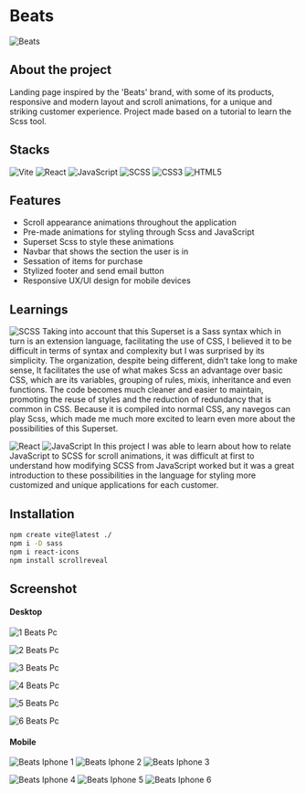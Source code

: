 # Beats
![Beats](https://github.com/ArthurSantDev/Beats/assets/159972613/213bd350-d334-438d-a352-7839ae3eef40)

## About the project
Landing page inspired by the 'Beats' brand, with some of its products, responsive and modern layout and scroll animations, for a unique and striking customer experience. Project made based on a tutorial to learn the Scss tool.


## Stacks
![Vite](https://img.shields.io/badge/vite-%23646CFF.svg?style=for-the-badge&logo=vite&logoColor=white) ![React](https://img.shields.io/badge/React-000000?style=for-the-badge&logo=react) ![JavaScript](https://img.shields.io/badge/javascript-%23323330.svg?style=for-the-badge&logo=javascript&logoColor=%23F7DF1E) ![SCSS](https://img.shields.io/badge/SCSS-hotpink.svg?style=for-the-badge&logo=SASS&logoColor=white) ![CSS3](https://img.shields.io/badge/css3-%231572B6.svg?style=for-the-badge&logo=css3&logoColor=white) ![HTML5](https://img.shields.io/badge/html5-%23E34F26.svg?style=for-the-badge&logo=html5&logoColor=white) 


## Features 
- Scroll appearance animations throughout the application
- Pre-made animations for styling through Scss and JavaScript
- Superset Scss to style these animations
- Navbar that shows the section the user is in
- Sessation of items for purchase
- Stylized footer and send email button
- Responsive UX/UI design for mobile devices


## Learnings
![SCSS](https://img.shields.io/badge/SCSS-hotpink.svg?style=for-the-badge&logo=SASS&logoColor=white) Taking into account that this Superset is a Sass syntax which in turn is an extension language, facilitating the use of CSS, I believed it to be difficult in terms of syntax and complexity but I was surprised by its simplicity. The organization, despite being different, didn’t take long to make sense, It facilitates the use of what makes Scss an advantage over basic CSS, which are its variables, grouping of rules, mixis, inheritance and even functions. The code becomes much cleaner and easier to maintain, promoting the reuse of styles and the reduction of redundancy that is common in CSS. Because it is compiled into normal CSS, any navegos can play Scss, which made me much more excited to learn even more about the possibilities of this Superset.

![React](https://img.shields.io/badge/React-000000?style=for-the-badge&logo=react) ![JavaScript](https://img.shields.io/badge/javascript-%23323330.svg?style=for-the-badge&logo=javascript&logoColor=%23F7DF1E) In this project I was able to learn about how to relate JavaScript to SCSS for scroll animations, it was difficult at first to understand how modifying SCSS from JavaScript worked but it was a great introduction to these possibilities in the language for styling more customized and unique applications for each customer.

## Installation
```bash
npm create vite@latest ./
npm i -D sass
npm i react-icons
npm install scrollreveal
```


## Screenshot
#### Desktop
![1 Beats Pc](https://github.com/ArthurSantDev/Beats/assets/159972613/f253265c-ac47-4514-93f3-c1595d7aeb32)

![2 Beats Pc](https://github.com/ArthurSantDev/Beats/assets/159972613/037661ab-5419-4593-a89b-5e6f294aa0ae)

![3 Beats Pc](https://github.com/ArthurSantDev/Beats/assets/159972613/c39d8b5c-59eb-45e6-94cc-ad465366b568)

![4 Beats Pc](https://github.com/ArthurSantDev/Beats/assets/159972613/3927c017-e6d0-4ec1-be27-83ec6acf8f6e)

![5 Beats Pc](https://github.com/ArthurSantDev/Beats/assets/159972613/8ed04a5a-9619-4527-9483-595d4f39d7c9)

![6 Beats Pc](https://github.com/ArthurSantDev/Beats/assets/159972613/1a5edafa-b03a-4a46-bb8a-819aad9c8059)

#### Mobile
![Beats Iphone 1](https://github.com/ArthurSantDev/Beats/assets/159972613/c00d3913-269e-4265-bc63-6e48f7f51148)
![Beats Iphone 2](https://github.com/ArthurSantDev/Beats/assets/159972613/ded82924-3522-4a6d-9a85-4bff460ce381)
![Beats Iphone 3](https://github.com/ArthurSantDev/Beats/assets/159972613/116555c3-11b7-4a72-a284-e1496fe89c5c)

![Beats Iphone 4](https://github.com/ArthurSantDev/Beats/assets/159972613/baa9d1eb-5716-44c3-b239-a103b4c061cd)
![Beats Iphone 5](https://github.com/ArthurSantDev/Beats/assets/159972613/53f45e2a-cb0b-4d17-9f95-6b98c4d313b3)
![Beats Iphone 6](https://github.com/ArthurSantDev/Beats/assets/159972613/e0e64a02-8b45-40e5-8af1-61913f90fc3f)